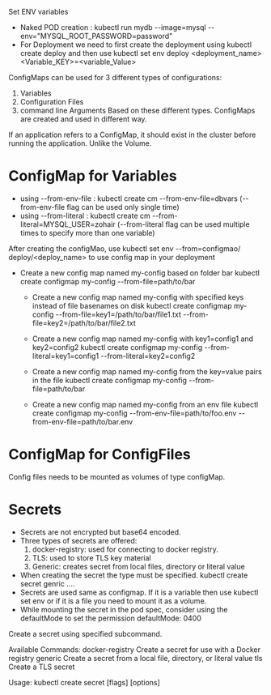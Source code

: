 Set ENV variables
- Naked POD creation : kubectl run mydb --image=mysql --env="MYSQL_ROOT_PASSWORD=password"
- For Deployment we need to first create the deployment using kubectl create deploy and then use kubectl set env deploy <deployment_name> <Variable_KEY>=<variable_Value>

ConfigMaps can be used for 3 different types of configurations:
1) Variables
2) Configuration Files
3) command line Arguments
Based on these different types. ConfigMaps are created and used in different way.

If an application refers to a ConfigMap, it should exist in the cluster before running the application. Unlike the Volume.

# ConfigMap for Variables

- using --from-env-file : kubectl create cm --from-env-file=dbvars (--from-env-file flag can be used only single time)
- using --from-literal : kubectl create cm --from-literal=MYSQL_USER=zohair (--from-literal flag can be used multiple times to specify more than one variable)

After creating the configMao, use kubectl set env --from=configmao/<name> deploy/<deploy_name> to use config map in your deployment

- Create a new config map named my-config based on folder bar
  kubectl create configmap my-config --from-file=path/to/bar
  
  - Create a new config map named my-config with specified keys instead of file basenames on disk
  kubectl create configmap my-config --from-file=key1=/path/to/bar/file1.txt --from-file=key2=/path/to/bar/file2.txt
  
  - Create a new config map named my-config with key1=config1 and key2=config2
  kubectl create configmap my-config --from-literal=key1=config1 --from-literal=key2=config2
  
  - Create a new config map named my-config from the key=value pairs in the file
  kubectl create configmap my-config --from-file=path/to/bar
  
  - Create a new config map named my-config from an env file
  kubectl create configmap my-config --from-env-file=path/to/foo.env --from-env-file=path/to/bar.env

# ConfigMap for ConfigFiles

Config files needs to be mounted as volumes of type configMap.

# Secrets
- Secrets are not encrypted but base64 encoded.
- Three types of secrets are offered:
  1. docker-registry: used for connecting to docker registry.
  2. TLS: used to store TLS key material
   3. Generic: creates secret from local files, directory or literal value
- When creating the secret the type must be specified. kubectl create secret genric ....
- Secrets are used same as configmap. If it is a variable then use kubectl set env or if it is a file you need to mount it as a volume.
- While mounting the secret in the pod spec, consider using the defaultMode to set the permission defaultMode: 0400

Create a secret using specified subcommand.

Available Commands:
  docker-registry   Create a secret for use with a Docker registry
  generic           Create a secret from a local file, directory, or literal value
  tls               Create a TLS secret

Usage:
  kubectl create secret [flags] [options]



